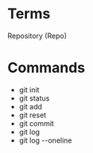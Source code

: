 # Terms

Repository (Repo)

# Commands
- git init 
- git status
- git add
- git reset
- git commit
- git log 
- git log --oneline

